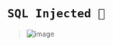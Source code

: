 # `SQL Injected 💉`

> ![image](https://user-images.githubusercontent.com/50515418/226172522-7846f8fe-18d5-4e93-86d6-ea12341fa3bd.png)
